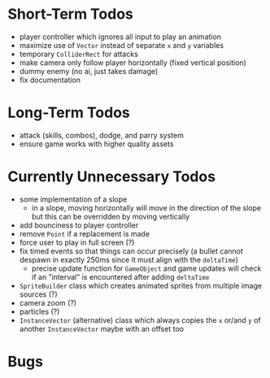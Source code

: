 # Short-Term Todos
- player controller which ignores all input to play an animation
- maximize use of `Vector` instead of separate `x` and `y` variables
- temporary `ColliderRect` for attacks
- make camera only follow player horizontally (fixed vertical position)
- dummy enemy (no ai, just takes damage)
- fix documentation
# Long-Term Todos
- attack (skills, combos), dodge, and parry system
- ensure game works with higher quality assets
# Currently Unnecessary Todos
- some implementation of a slope
    - in a slope, moving horizontally will move in the direction of the slope but this can be overridden by moving vertically
- add bounciness to player controller
- remove `Point` if a replacement is made
- force user to play in full screen (?)
- fix timed events so that things can occur precisely (a bullet cannot despawn in exactly 250ms since it must align with the `deltaTime`)
    - precise update function for `GameObject` and game updates will check if an "interval" is encountered after adding `deltaTime` 
- `SpriteBuilder` class which creates animated sprites from multiple image sources (?)
- camera zoom (?)
- particles (?)
- `InstanceVector` (alternative) class which always copies the `x` or/and `y` of another `InstanceVector` maybe with an offset too
# Bugs
